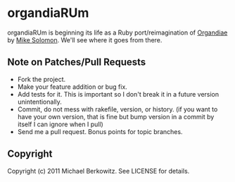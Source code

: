 # organdiaRUm

organdiaRUm is beginning its life as a Ruby port/reimagination of [Organdiae][organdiae] by [Mike Solomon][apollinemike].
We'll see where it goes from there.

## Note on Patches/Pull Requests
 
* Fork the project.
* Make your feature addition or bug fix.
* Add tests for it. This is important so I don't break it in a
  future version unintentionally.
* Commit, do not mess with rakefile, version, or history.
  (if you want to have your own version, that is fine but bump version in a commit by itself I can ignore when I pull)
* Send me a pull request. Bonus points for topic branches.

## Copyright

Copyright (c) 2011 Michael Berkowitz. See LICENSE for details.

[organdiae]: http://www.organdiae.com "Organdiae"
[apollinemike]: http://www.apollinemike.com "Mike Solomon"
